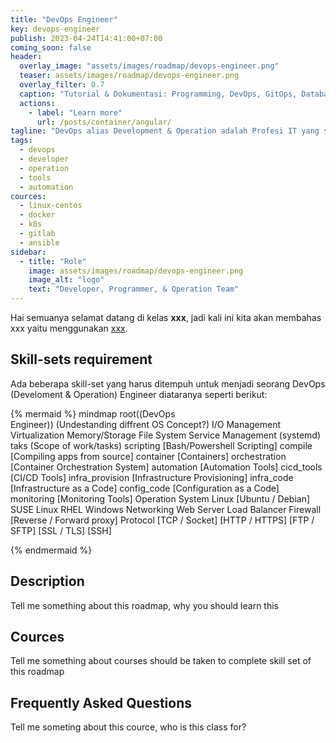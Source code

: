 ```yaml
---
title: "DevOps Engineer"
key: devops-engineer
publish: 2023-04-24T14:41:00+07:00
coming_soon: false
header:
  overlay_image: "assets/images/roadmap/devops-engineer.png"
  teaser: assets/images/roadmap/devops-engineer.png
  overlay_filter: 0.7
  caption: "Tutorial & Dokumentasi: Programming, DevOps, GitOps, Database, & Servers"
  actions:
    - label: "Learn more"
      url: /posts/container/angular/
tagline: "DevOps alias Development & Operation adalah Profesi IT yang sedang hype lagi saat ini karena menggabungkan 2 divisi sekaligus yaitu Developer dan Operation team, Profesi ini menangani suatu mekanisme release management pada suatu perusahan tergantung dari culture yang diterapkan."
tags:
  - devops
  - developer
  - operation
  - tools
  - automation
cources:
  - linux-centos
  - docker
  - k8s
  - gitlab
  - ansible
sidebar:
  - title: "Role"
    image: assets/images/roadmap/devops-engineer.png
    image_alt: "logo"
    text: "Developer, Programmer, & Operation Team"
---
```


Hai semuanya selamat datang di kelas **xxx**, jadi kali ini kita akan membahas xxx yaitu menggunakan [xxx](link). 

<!--more-->

## Skill-sets requirement

Ada beberapa skill-set yang harus ditempuh untuk menjadi seorang DevOps (Develoment & Operation) Engineer diataranya seperti berikut:

{% mermaid %}
mindmap
  root((DevOps <br>Engineer))
    (Undestanding diffrent OS Concept?)
      I/O Management
      Virtualization
      Memory/Storage
      File System
      Service Management (systemd)
    taks (Scope of work/tasks)
      scripting [Bash/Powershell Scripting]
      compile [Compiling apps from source]
      container [Containers]
      orchestration [Container Orchestration System]
      automation [Automation Tools]
        cicd_tools [CI/CD Tools]
        infra_provision [Infrastructure Provisioning]
        infra_code [Infrastructure as a Code]
        config_code [Configuration as a Code]
      monitoring [Monitoring Tools]
    Operation System
      Linux
        [Ubuntu / Debian]
        SUSE Linux
        RHEL
      Windows
    Networking
      Web Server
      Load Balancer
      Firewall
      [Reverse / Forward proxy]
      Protocol
        [TCP / Socket]
        [HTTP / HTTPS]
        [FTP / SFTP]
        [SSL / TLS]
        [SSH]

{% endmermaid %}

## Description

Tell me something about this roadmap, why you should learn this

## Cources

Tell me something about courses should be taken to complete skill set of this roadmap

## Frequently Asked Questions

Tell me someting about this cource, who is this class for?